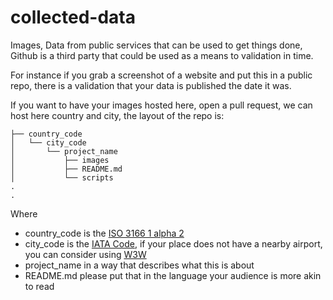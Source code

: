 # collected-data
Images, Data from public services that can be used to get things done,
Github is a third party that could be used as a means to validation in
time.

For instance if you grab a screenshot of a website and put this in a
public repo, there is a validation that your data is published the date
it was.

If you want to have your images hosted here, open a pull request, we
can host here country and city, the layout of the repo is:

```
├── country_code
│   └── city_code
│       └── project_name
│           ├── images
│           ├── README.md
│           └── scripts
.
.

```

Where

* country_code is the [ISO 3166 1 alpha 2](https://en.wikipedia.org/wiki/ISO_3166-1_alpha-2#Officially_assigned_code_elements)
* city_code is the [IATA Code](https://www.iata.org/publications/Pages/code-search.aspx), if your place does not have a nearby airport, you can consider using [W3W](https://what3words.com)
* project_name in a way that describes what this is about
* README.md please put that in the language your audience is more akin to read

